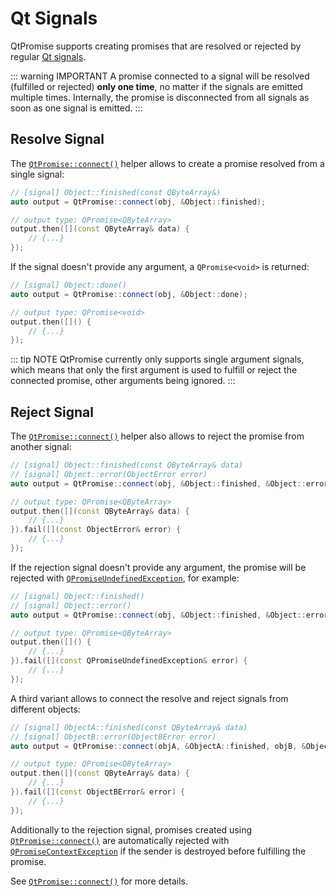 # Qt Signals

QtPromise supports creating promises that are resolved or rejected by regular [Qt signals](https://doc.qt.io/qt-5/signalsandslots.html).

::: warning IMPORTANT
A promise connected to a signal will be resolved (fulfilled or rejected) **only one time**, no
matter if the signals are emitted multiple times. Internally, the promise is disconnected from
all signals as soon as one signal is emitted.
:::

## Resolve Signal

The [`QtPromise::connect()`](helpers/connect.md) helper allows to create a promise resolved from
a single signal:

```cpp
// [signal] Object::finished(const QByteArray&)
auto output = QtPromise::connect(obj, &Object::finished);

// output type: QPromise<QByteArray>
output.then([](const QByteArray& data) {
    // {...}
});
```

If the signal doesn't provide any argument, a `QPromise<void>` is returned:

```cpp
// [signal] Object::done()
auto output = QtPromise::connect(obj, &Object::done);

// output type: QPromise<void>
output.then([]() {
    // {...}
});
```

::: tip NOTE
QtPromise currently only supports single argument signals, which means that only the first argument
is used to fulfill or reject the connected promise, other arguments being ignored.
:::

## Reject Signal

The [`QtPromise::connect()`](helpers/connect.md) helper also allows to reject the promise from
another signal:

```cpp
// [signal] Object::finished(const QByteArray& data)
// [signal] Object::error(ObjectError error)
auto output = QtPromise::connect(obj, &Object::finished, &Object::error);

// output type: QPromise<QByteArray>
output.then([](const QByteArray& data) {
    // {...}
}).fail([](const ObjectError& error) {
    // {...}
});
```

If the rejection signal doesn't provide any argument, the promise will be rejected with
[`QPromiseUndefinedException`](exceptions/undefined.md), for example:

```cpp
// [signal] Object::finished()
// [signal] Object::error()
auto output = QtPromise::connect(obj, &Object::finished, &Object::error);

// output type: QPromise<QByteArray>
output.then([]() {
    // {...}
}).fail([](const QPromiseUndefinedException& error) {
    // {...}
});
```

A third variant allows to connect the resolve and reject signals from different objects:

```cpp
// [signal] ObjectA::finished(const QByteArray& data)
// [signal] ObjectB::error(ObjectBError error)
auto output = QtPromise::connect(objA, &ObjectA::finished, objB, &ObjectB::error);

// output type: QPromise<QByteArray>
output.then([](const QByteArray& data) {
    // {...}
}).fail([](const ObjectBError& error) {
    // {...}
});
```

Additionally to the rejection signal, promises created using [`QtPromise::connect()`](helpers/connect.md)
are automatically rejected with [`QPromiseContextException`](exceptions/context.md) if the sender is
destroyed before fulfilling the promise.

See [`QtPromise::connect()`](helpers/connect.md) for more details.
